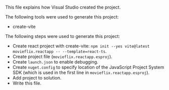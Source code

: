 This file explains how Visual Studio created the project.

The following tools were used to generate this project:
- create-vite

The following steps were used to generate this project:
- Create react project with create-vite: `npm init --yes vite@latest movieflix.reactapp -- --template=react-ts`.
- Create project file (`movieflix.reactapp.esproj`).
- Create `launch.json` to enable debugging.
- Create `nuget.config` to specify location of the JavaScript Project System SDK (which is used in the first line in `movieflix.reactapp.esproj`).
- Add project to solution.
- Write this file.
